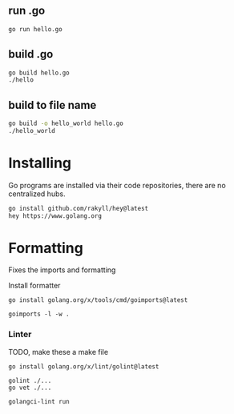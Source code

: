 ## run .go

```bash
go run hello.go
```

## build .go

```bash
go build hello.go
./hello
```

## build to file name

```bash
go build -o hello_world hello.go
./hello_world
```

# Installing

Go programs are installed via their code repositories, there are no centralized hubs.

```bash
go install github.com/rakyll/hey@latest
hey https://www.golang.org
```

# Formatting

Fixes the imports and formatting

Install formatter
```
go install golang.org/x/tools/cmd/goimports@latest
```
```
goimports -l -w .
```

### Linter

TODO, make these a make file

```
go install golang.org/x/lint/golint@latest
```

```
golint ./...
go vet ./...
```

```
golangci-lint run
```